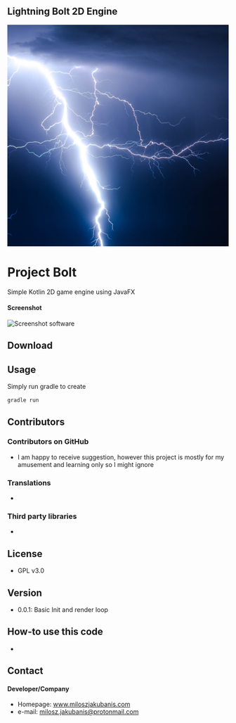 ## Lightning Bolt 2D Engine
![](src/main/resources/img/logo/logo.png)

Project Bolt
======
Simple Kotlin 2D game engine using JavaFX 

#### Screenshot
![Screenshot software]()

## Download

## Usage
Simply run gradle to create 
```Code
gradle run
```
## Contributors

### Contributors on GitHub
* I am happy to receive suggestion, however this project is mostly for my amusement 
and learning only so I might ignore 

### Translations
*

### Third party libraries
*

## License
* GPL v3.0

## Version
* 0.0.1: Basic Init and render loop

## How-to use this code
*

## Contact
#### Developer/Company
* Homepage: www.miloszjakubanis.com
* e-mail: milosz.jakubanis@protonmail.com

